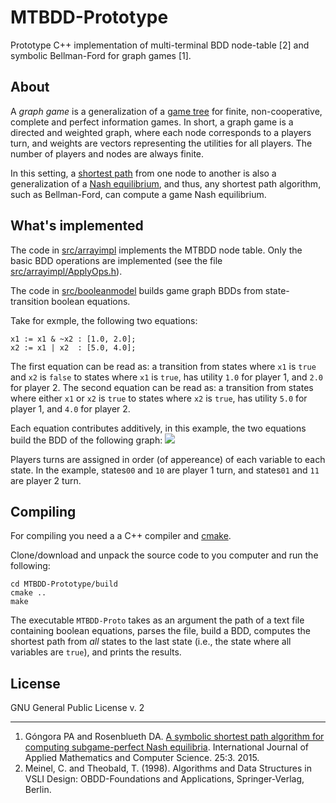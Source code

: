 # MTBDD-Prototype

Prototype C++ implementation of multi-terminal BDD node-table \[2\] and symbolic Bellman-Ford for graph games \[1\].

## About

A *graph game* is a generalization of a [game tree](https://en.wikipedia.org/wiki/Extensive-form_game) for finite, non-cooperative, complete and perfect information games. In short, a graph game is a directed and weighted graph, where each node corresponds to a players turn, and weights are vectors representing the utilities for all players. The number of players and nodes are always finite.

In this setting, a [shortest path](https://en.wikipedia.org/wiki/Shortest_path_problem) from one node to another is also a generalization of a [Nash equilibrium](https://en.wikipedia.org/wiki/Nash_equilibrium), and thus, any shortest path algorithm, such as Bellman-Ford, can compute a game Nash equilibrium.

## What's implemented

The code in [src/arrayimpl](src/arrayimpl) implements the MTBDD node table. Only the basic BDD operations are implemented (see the file [src/arrayimpl/ApplyOps.h](src/arrayimpl/ApplyOps.h)).

The code in [src/booleanmodel](src/booleanmodel) builds game graph BDDs from state-transition boolean equations.

Take for exmple, the following two equations:
```
x1 := x1 & ~x2 : [1.0, 2.0];
x2 := x1 | x2  : [5.0, 4.0];
```
The first equation can be read as: a transition from states where `x1` is `true` and `x2` is `false` to states where `x1` is `true`, has utility `1.0` for player 1, and `2.0` for player 2.
The second equation can be read as: a transition from states where either `x1` or `x2` is `true` to states where `x2` is `true`, has utility `5.0` for player 1, and `4.0` for player 2.

Each equation contributes additively, in this example, the two equations build the BDD of the following graph:
<img src='https://g.gravizo.com/svg?%20digraph%20G%20%7B%0A%20%2000%20%5Bpos%3D%220%2C0!%22%5D%3B%0A%20%2001%20%5Bpos%3D%221%2C0!%22%5D%3B%0A%20%2010%20%5Bpos%3D%220%2C1!%22%5D%3B%0A%20%2011%20%5Bpos%3D%221%2C1!%22%5D%3B%0A%20%2001%20-%3E%2011%20%5Blabel%3D%225%2C4%22%5D%3B%0A%20%2010%20-%3E%2001%20%5Blabel%3D%225%2C4%22%5D%3B%0A%20%2010%20-%3E%2011%20%5Blabel%3D%226%2C6%22%5D%3B%0A%20%2011%20-%3E%2001%20%5Blabel%3D%225%2C4%22%5D%3B%0A%20%7D%0A%20%20%20%20%20%20%20%20%20%20%20%20'>

Players turns are assigned in order (of appereance) of each variable to each state. In the example, states`00` and `10` are player 1 turn, and states`01` and `11` are player 2 turn.

## Compiling
For compiling you need a a C++ compiler and [cmake](https://cmake.org/).

 Clone/download and unpack the source code to you computer and run the following:
```
cd MTBDD-Prototype/build
cmake ..
make 
```

The executable `MTBDD-Proto` takes as an argument the path of a text file containing boolean equations, parses the file, build a BDD, computes the shortest path from *all* states to the last state (i.e., the state where all variables are `true`), and prints the results.

## License

GNU General Public License v. 2

----
1. Góngora PA and Rosenblueth DA. [A symbolic shortest path algorithm for computing subgame-perfect Nash equilibria](http://www.degruyter.com/view/j/amcs.2015.25.issue-3/amcs-2015-0043/amcs-2015-0043.xml). International Journal of Applied Mathematics and Computer Science. 25:3. 2015.
2. Meinel, C. and Theobald, T. (1998). Algorithms and Data Structures in VSLI Design: OBDD-Foundations and Applications, Springer-Verlag, Berlin.
